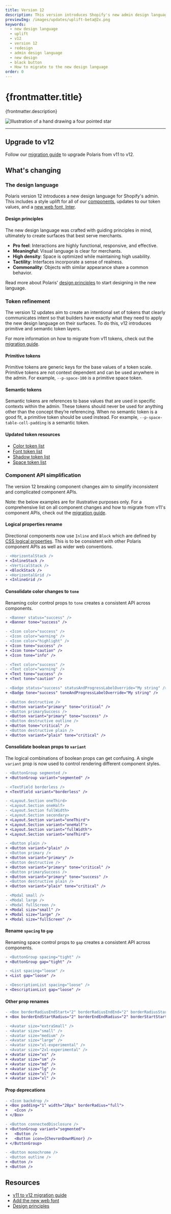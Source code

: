 ```yaml
---
title: Version 12
description: This version introduces Shopify's new admin design language, refined tokens, and aligned component APIs.
previewImg: /images/updates/uplift-beta@2x.png
keywords:
  - new design language
  - uplift
  - v12
  - version 12
  - redesign
  - admin design language
  - new design
  - black button
  - How to migrate to the new design language
order: 0
---
```


# {frontmatter.title}

<Lede>{frontmatter.description}</Lede>

![Illustration of a hand drawing a four pointed star](/images/updates/uplift-beta@2x.png)

---

## Upgrade to v12

Follow our [migration guide](/migrating-from-v11-to-v12) to upgrade Polaris from v11 to v12.

## What's changing

### The design language

Polaris version 12 introduces a new design language for Shopify's admin. This includes a style uplift for all of our [components](/components), updates to our token values, and a [new web font, Inter](/version-guides/migrating-from-v11-to-v12#a-new-web-font).

#### Design principles

The new design language was crafted with guiding principles in mind, ultimately to create surfaces that best serve merchants.

- **Pro feel**: Interactions are highly functional, responsive, and effective.
- **Meaningful**: Visual language is clear for merchants.
- **High density**: Space is optimized while maintaining high usability.
- **Tactility**: Interfaces incorporate a sense of realness.
- **Commonality**: Objects with similar appearance share a common behavior.

Read more about Polaris' [design principles](/design) to start designing in the new language.

### Token refinement

The version 12 updates aim to create an intentional set of tokens that clearly communicates intent so that builders have exactly what they need to apply the new design language on their surfaces. To do this, v12 introduces primitive and semantic token layers.

For more information on how to migrate from v11 tokens, check out the [migration guide](/migrating-from-v11-to-v12#token-migrations).

#### Primitive tokens

Primitive tokens are generic keys for the base values of a token scale. Primitive tokens are not context dependent and can be used anywhere in the admin. For example, `--p-space-100` is a primitive space token.

#### Semantic tokens

Semantic tokens are references to base values that are used in specific contexts within the admin. These tokens should never be used for anything other than the concept they’re referencing. When no semantic token is a good fit, a primitive token should be used instead. For example, `--p-space-table-cell-padding` is a semantic token.

#### Updated token resources

- [Color token list](/tokens/color)
- [Font token list](/tokens/font)
- [Shadow token list](/tokens/shadow)
- [Space token list](/tokens/space)

### Component API simplification

The version 12 breaking component changes aim to simplify inconsistent and complicated component APIs.

Note: the below examples are for illustrative purposes only. For a comprehensive list on all component changes and how to migrate from v11's component APIs, check out the [migration guide](/migrating-from-v11-to-v12#component-migrations).

#### Logical properties rename

Directional components now use `Inline` and `Block` which are defined by [CSS logical properties](https://developer.mozilla.org/en-US/docs/Web/CSS/CSS_logical_properties_and_values). This is to be consistent with other Polaris component APIs as well as wider web conventions.

```diff
- <HorizontalStack />
+ <InlineStack />
- <VerticalStack />
+ <BlockStack />
- <HorizontalGrid />
+ <InlineGrid />
```

#### Consolidate color changes to `tone`

Renaming color control props to `tone` creates a consistent API across components.

```diff
- <Banner status="success" />
+ <Banner tone="success" />

- <Icon color="success" />
- <Icon color="warning" />
- <Icon color="highlight" />
+ <Icon tone="success" />
+ <Icon tone="caution" />
+ <Icon tone="info" />

- <Text color="success" />
- <Text color="warning" />
+ <Text tone="success" />
+ <Text tone="caution" />

- <Badge status="success" statusAndProgressLabelOverride="My string" />
+ <Badge tone="success" toneAndProgressLabelOverride="My string" />

- <Button destructive />
+ <Button variant="primary" tone="critical" />
- <Button primarySuccess />
+ <Button variant="primary" tone="success" />
- <Button destructive outline />
+ <Button tone="critical" />
- <Button destructive plain />
+ <Button variant="plain" tone="critical" />
```

#### Consolidate boolean props to `variant`

The logical combinations of boolean props can get confusing. A single `variant` prop is now used to control rendering different component styles.

```diff
- <ButtonGroup segmented />
+ <ButtonGroup variant="segmented" />

- <TextField borderless />
+ <TextField variant="borderless" />

- <Layout.Section oneThird>
- <Layout.Section oneHalf>
- <Layout.Section fullWidth>
- <Layout.Section secondary>
+ <Layout.Section variant="oneThird">
+ <Layout.Section variant="oneHalf">
+ <Layout.Section variant="fullWidth">
+ <Layout.Section variant="oneThird">

- <Button plain />
+ <Button variant="plain" />
- <Button primary />
+ <Button variant="primary" />
- <Button destructive />
+ <Button variant="primary" tone="critical" />
- <Button primarySuccess />
+ <Button variant="primary" tone="success" />
- <Button destructive plain />
+ <Button variant="plain" tone="critical" />

- <Modal small />
- <Modal large />
- <Modal fullScreen />
+ <Modal size="small" />
+ <Modal size="large" />
+ <Modal size="fullScreen" />
```

#### Rename `spacing` to `gap`

Renaming space control props to `gap` creates a consistent API across components.

```diff
- <ButtonGroup spacing="tight" />
+ <ButtonGroup gap="tight" />

- <List spacing="loose" />
+ <List gap="loose" />

- <DescriptionList spacing="loose" />
+ <DescriptionList gap="loose" />
```

#### Other prop renames

```diff
- <Box borderRadiusEndStart="2" borderRadiusEndEnd="2" borderRadiusStartStart="2" borderRadiusStartEnd="2" />
+ <Box borderEndStartRadius="2" borderEndEndRadius="2" borderStartStartRadius="2" borderStartEndRadius="2" />

- <Avatar size="extraSmall" />
- <Avatar size="small" />
- <Avatar size="medium" />
- <Avatar size="large" />
- <Avatar size="xl-experimental" />
- <Avatar size="2xl-experimental" />
+ <Avatar size="xs" />
+ <Avatar size="sm" />
+ <Avatar size="md" />
+ <Avatar size="lg" />
+ <Avatar size="xl" />
+ <Avatar size="xl" />
```

#### Prop deprecations

```diff
- <Icon backdrop />
+ <Box padding="1" width="28px" borderRadius="full">
+   <Icon />
+ </Box>

- <Button connectedDisclosure />
+ <ButtonGroup variant="segmented">
+   <Button />
+   <Button icon={ChevronDownMinor} />
+ </ButtonGroup>

- <Button monochrome />
- <Button outline />
+ <Button />
+ <Button />
```

## Resources

- [v11 to v12 migration guide](/migrating-from-v11-to-v12)
- [Add the new web font](/version-guides/migrating-from-v11-to-v12#a-new-web-font)
- [Design principles](/design)
